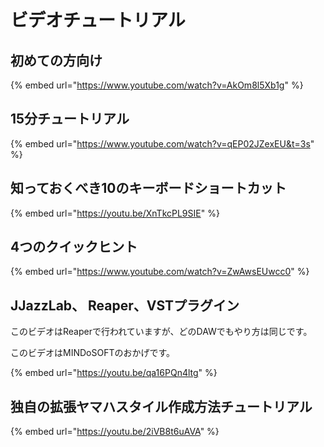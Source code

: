 # ビデオチュートリアル



## 初めての方向け

{% embed url="https://www.youtube.com/watch?v=AkOm8l5Xb1g" %}

&#x20;

## 15分チュートリアル

{% embed url="https://www.youtube.com/watch?v=qEP02JZexEU&t=3s" %}



## 知っておくべき10のキーボードショートカット

{% embed url="https://youtu.be/XnTkcPL9SIE" %}

## 4つのクイックヒント

{% embed url="https://www.youtube.com/watch?v=ZwAwsEUwcc0" %}

## JJazzLab、 Reaper、VSTプラグイン

このビデオはReaperで行われていますが、どのDAWでもやり方は同じです。

このビデオはMINDoSOFTのおかげです。

{% embed url="https://youtu.be/qa16PQn4ltg" %}

## 独自の拡張ヤマハスタイル作成方法チュートリアル

{% embed url="https://youtu.be/2iVB8t6uAVA" %}
